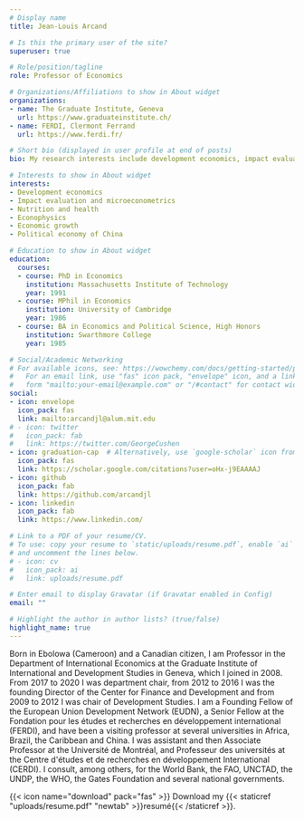 ```yaml
---
# Display name
title: Jean-Louis Arcand

# Is this the primary user of the site?
superuser: true

# Role/position/tagline
role: Professor of Economics

# Organizations/Affiliations to show in About widget
organizations:
- name: The Graduate Institute, Geneva
  url: https://www.graduateinstitute.ch/
- name: FERDI, Clermont Ferrand
  url: https://www.ferdi.fr/

# Short bio (displayed in user profile at end of posts)
bio: My research interests include development economics, impact evaluation and nutrition and health.

# Interests to show in About widget
interests:
- Development economics
- Impact evaluation and microeconometrics
- Nutrition and health
- Econophysics
- Economic growth
- Political economy of China

# Education to show in About widget
education:
  courses:
  - course: PhD in Economics
    institution: Massachusetts Institute of Technology
    year: 1991
  - course: MPhil in Economics
    institution: University of Cambridge
    year: 1986
  - course: BA in Economics and Political Science, High Honors
    institution: Swarthmore College
    year: 1985

# Social/Academic Networking
# For available icons, see: https://wowchemy.com/docs/getting-started/page-builder/#icons
#   For an email link, use "fas" icon pack, "envelope" icon, and a link in the
#   form "mailto:your-email@example.com" or "/#contact" for contact widget.
social:
- icon: envelope
  icon_pack: fas
  link: mailto:arcandjl@alum.mit.edu
# - icon: twitter
#   icon_pack: fab
#   link: https://twitter.com/GeorgeCushen
- icon: graduation-cap  # Alternatively, use `google-scholar` icon from `ai` icon pack
  icon_pack: fas
  link: https://scholar.google.com/citations?user=oHx-j9EAAAAJ
- icon: github
  icon_pack: fab
  link: https://github.com/arcandjl
- icon: linkedin
  icon_pack: fab
  link: https://www.linkedin.com/

# Link to a PDF of your resume/CV.
# To use: copy your resume to `static/uploads/resume.pdf`, enable `ai` icons in `params.toml`, 
# and uncomment the lines below.
# - icon: cv
#   icon_pack: ai
#   link: uploads/resume.pdf

# Enter email to display Gravatar (if Gravatar enabled in Config)
email: ""

# Highlight the author in author lists? (true/false)
highlight_name: true
---
```


Born in Ebolowa (Cameroon) and a Canadian citizen, I am Professor in the Department of International Economics at the Graduate Institute of International and Development Studies in Geneva, which I joined in 2008. From 2017 to 2020 I was department chair, from 2012 to 2016 I was the founding Director of the Center for Finance and Development and from 2009 to 2012 I was chair of Development Studies.  I am a Founding Fellow of the European Union Development Network (EUDN), a Senior Fellow at the Fondation pour les études et recherches en développement international (FERDI), and have been a visiting professor at several universities in Africa, Brazil, the Caribbean and China. I was assistant and then Associate Professor at the Université de Montréal, and Professeur des universités at the Centre d'études et de recherches en développement International (CERDI). I consult, among others, for the World Bank, the FAO, UNCTAD, the UNDP, the WHO, the Gates Foundation and several national governments.

{{< icon name="download" pack="fas" >}} Download my {{< staticref "uploads/resume.pdf" "newtab" >}}resumé{{< /staticref >}}.
